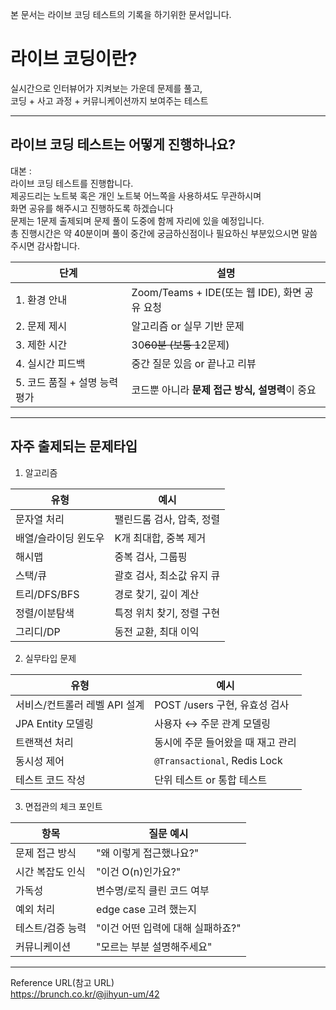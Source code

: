 본 문서는 라이브 코딩 테스트의 기록을 하기위한 문서입니다.

# 라이브 코딩이란?

실시간으로 인터뷰어가 지켜보는 가운데 문제를 풀고,  
코딩 + 사고 과정 + 커뮤니케이션까지 보여주는 테스트

---

## 라이브 코딩 테스트는 어떻게 진행하나요?
대본 :   
라이브 코딩 테스트를 진행합니다.  
제공드리는 노트북 혹은 개인 노트북 어느쪽을 사용하셔도 무관하시며  
화면 공유를 해주시고 진행하도록 하겠습니다  
문제는 1문제 출제되며 문제 풀이 도중에 함께 자리에 있을 예정입니다.  
총 진행시간은 약 40분이며 풀이 중간에 궁금하신점이나 필요하신 부분있으시면 말씀 주시면 감사합니다.  



| 단계                  | 설명                                   |
| ------------------- | ------------------------------------ |
| 1. 환경 안내            | Zoom/Teams + IDE(또는 웹 IDE), 화면 공유 요청 |
| 2. 문제 제시            | 알고리즘 or 실무 기반 문제                     |
| 3. 제한 시간            | 30~~60분 (보통 1~~2문제)                  |
| 4. 실시간 피드백          | 중간 질문 있음 or 끝나고 리뷰                   |
| 5. 코드 품질 + 설명 능력 평가 | 코드뿐 아니라 **문제 접근 방식, 설명력**이 중요        |

---

## 자주 출제되는 문제타입
1. 알고리즘

| 유형          | 예시              |
| ----------- | --------------- |
| 문자열 처리      | 팰린드롬 검사, 압축, 정렬 |
| 배열/슬라이딩 윈도우 | K개 최대합, 중복 제거   |
| 해시맵         | 중복 검사, 그룹핑      |
| 스택/큐        | 괄호 검사, 최소값 유지 큐 |
| 트리/DFS/BFS  | 경로 찾기, 깊이 계산    |
| 정렬/이분탐색     | 특정 위치 찾기, 정렬 구현 |
| 그리디/DP      | 동전 교환, 최대 이익    |


2. 실무타입 문제

| 유형                 | 예시                           |
| ------------------ | ---------------------------- |
| 서비스/컨트롤러 레벨 API 설계 | POST /users 구현, 유효성 검사       |
| JPA Entity 모델링     | 사용자 ↔ 주문 관계 모델링              |
| 트랜잭션 처리            | 동시에 주문 들어왔을 때 재고 관리          |
| 동시성 제어             | `@Transactional`, Redis Lock |
| 테스트 코드 작성          | 단위 테스트 or 통합 테스트             |


3. 면접관의 체크 포인트

 | 항목        | 질문 예시                |
| --------- | -------------------- |
| 문제 접근 방식  | "왜 이렇게 접근했나요?"       |
| 시간 복잡도 인식 | "이건 O(n)인가요?"        |
| 가독성       | 변수명/로직 클린 코드 여부      |
| 예외 처리     | edge case 고려 했는지     |
| 테스트/검증 능력 | "이건 어떤 입력에 대해 실패하죠?" |
| 커뮤니케이션    | "모르는 부분 설명해주세요"      |




---

Reference URL(참고 URL)  
https://brunch.co.kr/@jihyun-um/42
